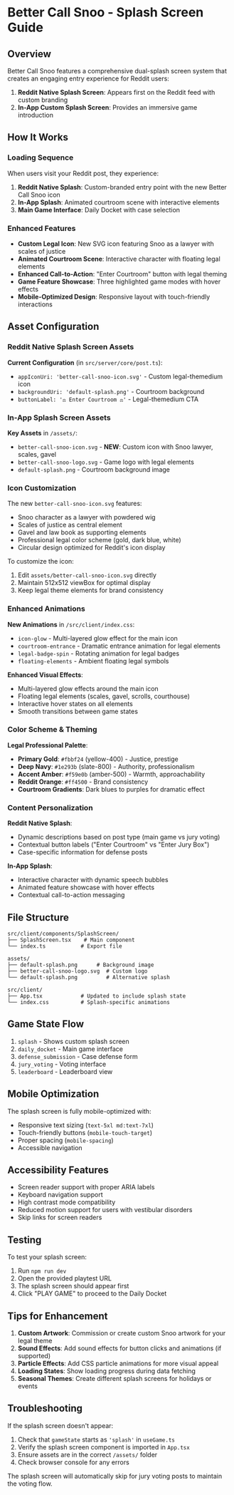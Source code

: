# Better Call Snoo - Splash Screen Guide

## Overview

Better Call Snoo features a comprehensive dual-splash screen system that creates an engaging entry experience for Reddit users:

1. **Reddit Native Splash Screen**: Appears first on the Reddit feed with custom branding
2. **In-App Custom Splash Screen**: Provides an immersive game introduction

## How It Works

### Loading Sequence

When users visit your Reddit post, they experience:

1. **Reddit Native Splash**: Custom-branded entry point with the new Better Call Snoo icon
2. **In-App Splash**: Animated courtroom scene with interactive elements
3. **Main Game Interface**: Daily Docket with case selection

### Enhanced Features

- **Custom Legal Icon**: New SVG icon featuring Snoo as a lawyer with scales of justice
- **Animated Courtroom Scene**: Interactive character with floating legal elements
- **Enhanced Call-to-Action**: "Enter Courtroom" button with legal theming
- **Game Feature Showcase**: Three highlighted game modes with hover effects
- **Mobile-Optimized Design**: Responsive layout with touch-friendly interactions

## Asset Configuration

### Reddit Native Splash Screen Assets

**Current Configuration** (in `src/server/core/post.ts`):

- `appIconUri: 'better-call-snoo-icon.svg'` - Custom legal-themedium icon
- `backgroundUri: 'default-splash.png'` - Courtroom background
- `buttonLabel: '⚖️ Enter Courtroom ⚖️'` - Legal-themedium CTA

### In-App Splash Screen Assets

**Key Assets** in `/assets/`:

- `better-call-snoo-icon.svg` - **NEW**: Custom icon with Snoo lawyer, scales, gavel
- `better-call-snoo-logo.svg` - Game logo with legal elements
- `default-splash.png` - Courtroom background image

### Icon Customization

The new `better-call-snoo-icon.svg` features:

- Snoo character as a lawyer with powdered wig
- Scales of justice as central element
- Gavel and law book as supporting elements
- Professional legal color scheme (gold, dark blue, white)
- Circular design optimized for Reddit's icon display

To customize the icon:

1. Edit `assets/better-call-snoo-icon.svg` directly
2. Maintain 512x512 viewBox for optimal display
3. Keep legal theme elements for brand consistency

### Enhanced Animations

**New Animations** in `/src/client/index.css`:

- `icon-glow` - Multi-layered glow effect for the main icon
- `courtroom-entrance` - Dramatic entrance animation for legal elements
- `legal-badge-spin` - Rotating animation for legal badges
- `floating-elements` - Ambient floating legal symbols

**Enhanced Visual Effects**:

- Multi-layered glow effects around the main icon
- Floating legal elements (scales, gavel, scrolls, courthouse)
- Interactive hover states on all elements
- Smooth transitions between game states

### Color Scheme & Theming

**Legal Professional Palette**:

- **Primary Gold**: `#fbbf24` (yellow-400) - Justice, prestige
- **Deep Navy**: `#1e293b` (slate-800) - Authority, professionalism
- **Accent Amber**: `#f59e0b` (amber-500) - Warmth, approachability
- **Reddit Orange**: `#ff4500` - Brand consistency
- **Courtroom Gradients**: Dark blues to purples for dramatic effect

### Content Personalization

**Reddit Native Splash**:

- Dynamic descriptions based on post type (main game vs jury voting)
- Contextual button labels ("Enter Courtroom" vs "Enter Jury Box")
- Case-specific information for defense posts

**In-App Splash**:

- Interactive character with dynamic speech bubbles
- Animated feature showcase with hover effects
- Contextual call-to-action messaging

## File Structure

```
src/client/components/SplashScreen/
├── SplashScreen.tsx    # Main component
└── index.ts           # Export file

assets/
├── default-splash.png      # Background image
├── better-call-snoo-logo.svg  # Custom logo
└── default-splash.png         # Alternative splash

src/client/
├── App.tsx            # Updated to include splash state
└── index.css          # Splash-specific animations
```

## Game State Flow

1. `splash` - Shows custom splash screen
2. `daily_docket` - Main game interface
3. `defense_submission` - Case defense form
4. `jury_voting` - Voting interface
5. `leaderboard` - Leaderboard view

## Mobile Optimization

The splash screen is fully mobile-optimized with:

- Responsive text sizing (`text-5xl md:text-7xl`)
- Touch-friendly buttons (`mobile-touch-target`)
- Proper spacing (`mobile-spacing`)
- Accessible navigation

## Accessibility Features

- Screen reader support with proper ARIA labels
- Keyboard navigation support
- High contrast mode compatibility
- Reduced motion support for users with vestibular disorders
- Skip links for screen readers

## Testing

To test your splash screen:

1. Run `npm run dev`
2. Open the provided playtest URL
3. The splash screen should appear first
4. Click "PLAY GAME" to proceed to the Daily Docket

## Tips for Enhancement

1. **Custom Artwork**: Commission or create custom Snoo artwork for your legal theme
2. **Sound Effects**: Add sound effects for button clicks and animations (if supported)
3. **Particle Effects**: Add CSS particle animations for more visual appeal
4. **Loading States**: Show loading progress during data fetching
5. **Seasonal Themes**: Create different splash screens for holidays or events

## Troubleshooting

If the splash screen doesn't appear:

1. Check that `gameState` starts as `'splash'` in `useGame.ts`
2. Verify the splash screen component is imported in `App.tsx`
3. Ensure assets are in the correct `/assets/` folder
4. Check browser console for any errors

The splash screen will automatically skip for jury voting posts to maintain the voting flow.
